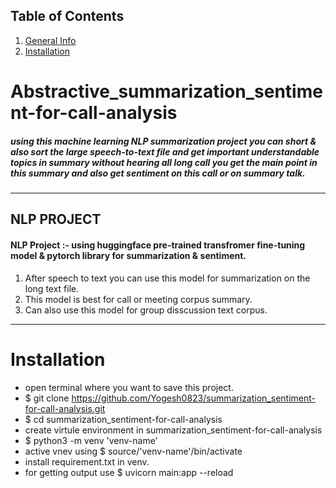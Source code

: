 ## Table of Contents
1. [General Info](#Abstractive_summarization_sentiment-for-call-analysis)
2. [Installation](#Installation)
   
# Abstractive_summarization_sentiment-for-call-analysis
##### using this machine learning NLP summarization project you can short & also sort the large speech-to-text file and get important understandable topics in summary without hearing all long call you get the main point in this summary and also get sentiment on this call or on summary talk.
***
## NLP PROJECT
#### NLP Project :- using huggingface pre-trained transfromer fine-tuning model & pytorch library for summarization & sentiment.
1. After speech to text you can use this model for summarization on the long text file.
2. This model is best for call or meeting corpus summary.
3. Can also use this model for group disscussion text corpus.
***

# Installation
* open terminal where you want to save this project.
* $ git clone https://github.com/Yogesh0823/summarization_sentiment-for-call-analysis.git
* $ cd summarization_sentiment-for-call-analysis
* create virtule environment in summarization_sentiment-for-call-analysis
* $ python3 -m venv 'venv-name'
* active vnev using $ source/'venv-name'/bin/activate
* install requirement.txt in venv.
* for getting output use $ uvicorn main:app --reload
